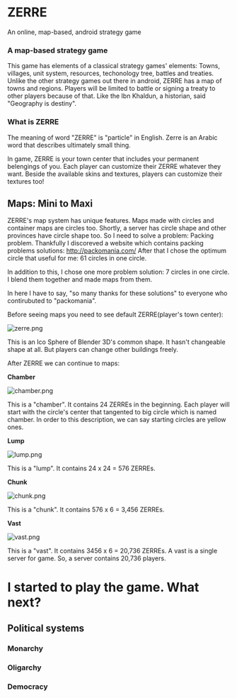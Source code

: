 # ZERRE
An online, map-based, android strategy game

### A map-based strategy game

This game has elements of a classical strategy games' elements: Towns, villages, unit system, resources, techonology tree, battles and treaties. Unlike the other strategy games out there in android, ZERRE has a map of towns and regions. Players will be limited to battle or signing a treaty to other players because of that. Like the Ibn Khaldun, a historian, said "Geography is destiny".

### What is ZERRE 

The meaning of word "ZERRE" is "particle" in English. Zerre is an Arabic word that describes ultimately small thing. 

In game, ZERRE is your town center that includes your permanent belengings of you. Each player can customize their ZERRE whatever they want. Beside the available skins and textures, players can customize their textures too!

## Maps: Mini to Maxi 

ZERRE's map system has unique features. Maps made with circles and container maps are circles too. Shortly, a server has circle shape and other provinces have circle shape too. So I need to solve a problem: Packing problem. Thankfully I discoreved a website which contains packing problems solutions: http://packomania.com/ After that I chose the optimum circle that useful for me: 61 circles in one circle. 

In addition to this, I chose one more problem solution: 7 circles in one circle. I blend them together and made maps from them. 

In here I have to say, "so many thanks for these solutions" to everyone who contirubuted to "packomania". 

Before seeing maps you need to see default ZERRE(player's town center):

![zerre.png](https://lh3.googleusercontent.com/x15lPraowZIjpvf1g44HzdbkHC68nPlHfxgiP-9hbQrV5oqzErVmi1LS2wEdX2CaKoSzh5aGXZgdvRI7vHlK2iY3u_fVA0YB_edrJJikeQ=w945-h522-no)

This is an Ico Sphere of Blender 3D's common shape. It hasn't changeable shape at all. But players can change other buildings freely.

After ZERRE we can continue to maps:

**Chamber**

![chamber.png](https://lh3.googleusercontent.com/AEflov6lR583rSS8LNwS4VXvFKK2CIwsKi_J5EMpm395VXY7m2TvSp7X9s_5QDFJ5f41qmkkCWGUtj0B8xOSQz1M_kzk3vBr7LAoZ6hWyw=w811-h694-no)

This is a "chamber". It contains 24 ZERREs in the beginning. Each player will start with the circle's center that tangented to big circle which is named chamber. In order to this description, we can say starting circles are yellow ones.

**Lump**

![lump.png](https://lh3.googleusercontent.com/RR3NdR4lEP2epTJEF4slGAN3KnYNLRl1N65lkE6zbK-ayk3Ue-jCWApnQ-JTylmigXx9wN_Brc0FVUyEqZXFbau1OZaE2xFBxUQ-6M232Q=w1600-h1200-no)

This is a "lump". It contains 24 x 24 = 576 ZERREs. 

**Chunk**

![chunk.png](https://lh3.googleusercontent.com/PV41t-yrnnIJTkMFFc4d-jUI-NBc1Hzk4oAck7qDm9o9ZHt3P3VH8mDX1xlMBpyD3iW1CuBKNhe9SKE1EwmFNnmsofM17rj8Flp-nKKtow=w2048-h1946-no)

This is a "chunk". It contains 576 x 6 = 3,456 ZERREs.

**Vast**

![vast.png](https://raw.githubusercontent.com/nbsas/ZERRE/master/VASTwNames-small.png)

This is a "vast". It contains 3456 x 6 = 20,736 ZERREs. A vast is a single server for game. So, a server contains 20,736 players. 

# I started to play the game. What next?


## Political systems

### Monarchy

### Oligarchy

### Democracy

## 

### 


